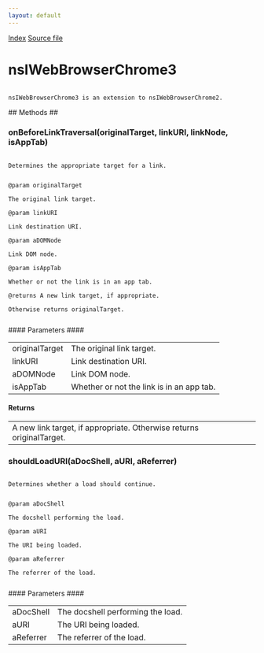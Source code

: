 ```yaml
---
layout: default
---
```

<div id='links'><a href="../index.html">Index</a>
<a href="http://dxr.mozilla.org/mozilla-central/source/embedding/browser/nsIWebBrowserChrome3.idl">Source file</a>
</div>

# nsIWebBrowserChrome3 #
<code>  
nsIWebBrowserChrome3 is an extension to nsIWebBrowserChrome2.  
  
</code>
## Methods ##

### onBeforeLinkTraversal(originalTarget, linkURI, linkNode, isAppTab) ###
<code>  
Determines the appropriate target for a link.  
  
@param originalTarget  
       The original link target.  
@param linkURI  
       Link destination URI.  
@param aDOMNode  
       Link DOM node.  
@param isAppTab  
       Whether or not the link is in an app tab.  
@returns A new link target, if appropriate.  
         Otherwise returns originalTarget.  
  
</code>
#### Parameters ####

<table>

<tr>
<td>originalTarget</td>
<td>       The original link target.  
</td>
</tr>

<tr>
<td>linkURI</td>
<td>       Link destination URI.  
</td>
</tr>

<tr>
<td>aDOMNode</td>
<td>       Link DOM node.  
</td>
</tr>

<tr>
<td>isAppTab</td>
<td>       Whether or not the link is in an app tab.  
</td>
</tr>

</table>

#### Returns ####

<table>

<tr>
<td>A new link target, if appropriate.  
         Otherwise returns originalTarget.  
</td>
</tr>

</table>

### shouldLoadURI(aDocShell, aURI, aReferrer) ###
<code>  
Determines whether a load should continue.  
  
@param aDocShell  
       The docshell performing the load.  
@param aURI  
       The URI being loaded.  
@param aReferrer  
       The referrer of the load.  
  
</code>
#### Parameters ####

<table>

<tr>
<td>aDocShell</td>
<td>       The docshell performing the load.  
</td>
</tr>

<tr>
<td>aURI</td>
<td>       The URI being loaded.  
</td>
</tr>

<tr>
<td>aReferrer</td>
<td>       The referrer of the load.  
</td>
</tr>

</table>

